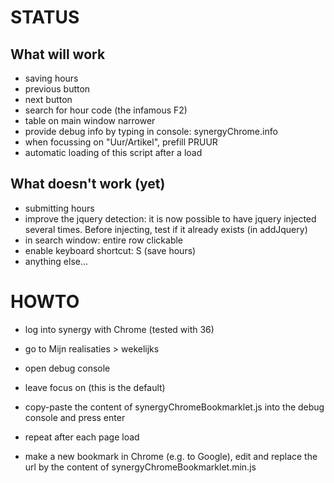 # STATUS

## What will work

* saving hours
* previous button
* next button
* search for hour code (the infamous F2)
* table on main window narrower
* provide debug info by typing in console: synergyChrome.info
* when focussing on "Uur/Artikel", prefill PRUUR
* automatic loading of this script after a load

## What doesn't work (yet)

* submitting hours
* improve the jquery detection: it is now possible to have jquery injected several times. Before injecting, test if it already exists (in addJquery)
* in search window: entire row clickable
* enable keyboard shortcut: S (save hours)
* anything else...

# HOWTO

* log into synergy with Chrome (tested with 36)
* go to Mijn realisaties > wekelijks
* open debug console
* leave focus on <top frame> (this is the default)
* copy-paste the content of synergyChromeBookmarklet.js into the debug console and press enter
* repeat after each page load

* make a new bookmark in Chrome (e.g. to Google), edit and replace the url by the content of synergyChromeBookmarklet.min.js